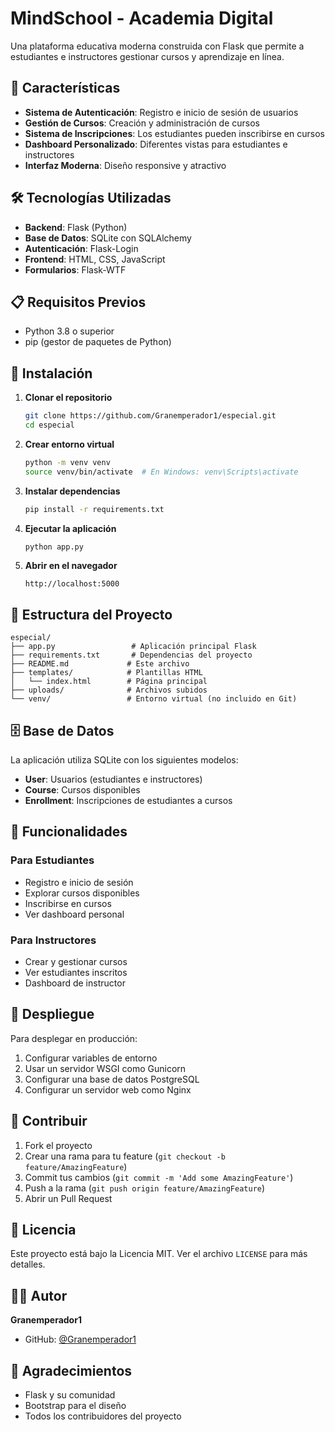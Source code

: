 # MindSchool - Academia Digital

Una plataforma educativa moderna construida con Flask que permite a estudiantes e instructores gestionar cursos y aprendizaje en línea.

## 🚀 Características

- **Sistema de Autenticación**: Registro e inicio de sesión de usuarios
- **Gestión de Cursos**: Creación y administración de cursos
- **Sistema de Inscripciones**: Los estudiantes pueden inscribirse en cursos
- **Dashboard Personalizado**: Diferentes vistas para estudiantes e instructores
- **Interfaz Moderna**: Diseño responsive y atractivo

## 🛠️ Tecnologías Utilizadas

- **Backend**: Flask (Python)
- **Base de Datos**: SQLite con SQLAlchemy
- **Autenticación**: Flask-Login
- **Frontend**: HTML, CSS, JavaScript
- **Formularios**: Flask-WTF

## 📋 Requisitos Previos

- Python 3.8 o superior
- pip (gestor de paquetes de Python)

## 🔧 Instalación

1. **Clonar el repositorio**
   ```bash
   git clone https://github.com/Granemperador1/especial.git
   cd especial
   ```

2. **Crear entorno virtual**
   ```bash
   python -m venv venv
   source venv/bin/activate  # En Windows: venv\Scripts\activate
   ```

3. **Instalar dependencias**
   ```bash
   pip install -r requirements.txt
   ```

4. **Ejecutar la aplicación**
   ```bash
   python app.py
   ```

5. **Abrir en el navegador**
   ```
   http://localhost:5000
   ```

## 📁 Estructura del Proyecto

```
especial/
├── app.py                 # Aplicación principal Flask
├── requirements.txt       # Dependencias del proyecto
├── README.md             # Este archivo
├── templates/            # Plantillas HTML
│   └── index.html        # Página principal
├── uploads/              # Archivos subidos
└── venv/                 # Entorno virtual (no incluido en Git)
```

## 🗄️ Base de Datos

La aplicación utiliza SQLite con los siguientes modelos:

- **User**: Usuarios (estudiantes e instructores)
- **Course**: Cursos disponibles
- **Enrollment**: Inscripciones de estudiantes a cursos

## 🔐 Funcionalidades

### Para Estudiantes
- Registro e inicio de sesión
- Explorar cursos disponibles
- Inscribirse en cursos
- Ver dashboard personal

### Para Instructores
- Crear y gestionar cursos
- Ver estudiantes inscritos
- Dashboard de instructor

## 🚀 Despliegue

Para desplegar en producción:

1. Configurar variables de entorno
2. Usar un servidor WSGI como Gunicorn
3. Configurar una base de datos PostgreSQL
4. Configurar un servidor web como Nginx

## 🤝 Contribuir

1. Fork el proyecto
2. Crear una rama para tu feature (`git checkout -b feature/AmazingFeature`)
3. Commit tus cambios (`git commit -m 'Add some AmazingFeature'`)
4. Push a la rama (`git push origin feature/AmazingFeature`)
5. Abrir un Pull Request

## 📝 Licencia

Este proyecto está bajo la Licencia MIT. Ver el archivo `LICENSE` para más detalles.

## 👨‍💻 Autor

**Granemperador1**
- GitHub: [@Granemperador1](https://github.com/Granemperador1)

## 🙏 Agradecimientos

- Flask y su comunidad
- Bootstrap para el diseño
- Todos los contribuidores del proyecto 
